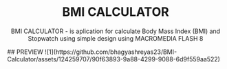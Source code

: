 <h1 align="center">BMI CALCULATOR</h1>
<p align="center">
BMI CALCULATOR - is aplication for calculate Body Mass Index (BMI) and Stopwatch using simple design using MACROMEDIA FLASH 8
</p>
## PREVIEW
![1](https://github.com/bhagyashreyas23/BMI-Calculator/assets/124259707/90f63893-9a88-4299-9088-6d9f559aa522)
